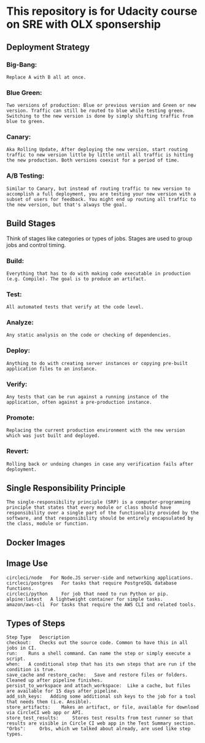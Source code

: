 # This repository is for Udacity course on SRE with OLX sponsership


## Deployment Strategy 	
### Big-Bang:
    Replace A with B all at once.
### Blue Green:
    Two versions of production: Blue or previous version and Green or new version. Traffic can still be routed to blue while testing green. Switching to the new version is done by simply shifting traffic from blue to green.
### Canary:
    Aka Rolling Update, After deploying the new version, start routing traffic to new version little by little until all traffic is hitting the new production. Both versions coexist for a period of time.
### A/B Testing:
 	Similar to Canary, but instead of routing traffic to new version to accomplish a full deployment, you are testing your new version with a subset of users for feedback. You might end up routing all traffic to the new version, but that's always the goal.

## Build Stages

Think of stages like categories or types of jobs. Stages are used to group jobs and control timing.

### Build:
 	Everything that has to do with making code executable in production (e.g. Compile). The goal is to produce an artifact.
### Test:
 	All automated tests that verify at the code level.
### Analyze:
 	Any static analysis on the code or checking of dependencies.
### Deploy:
 	Anything to do with creating server instances or copying pre-built application files to an instance.
### Verify:
 	Any tests that can be run against a running instance of the application, often against a pre-production instance.
### Promote:
 	Replacing the current production environment with the new version which was just built and deployed.
### Revert:
 	Rolling back or undoing changes in case any verification fails after deployment.

## Single Responsibility Principle

    The single-responsibility principle (SRP) is a computer-programming principle that states that every module or class should have responsibility over a single part of the functionality provided by the software, and that responsibility should be entirely encapsulated by the class, module or function.


## Docker Images

## Image 		Use
	circleci/node 	For Node.JS server-side and networking applications.
	circleci/postgres 	For tasks that require PostgreSQL database functions.
	circleci/python 	For job that need to run Python or pip.
	alpine:latest 	A lightweight container for simple tasks.
	amazon/aws-cli 	For tasks that require the AWS CLI and related tools.

## Types of Steps

	Step Type 	Description
	checkout: 	Checks out the source code. Common to have this in all jobs in CI.
	run: 	Runs a shell command. Can name the step or simply execute a script.
	when: 	A conditional step that has its own steps that are run if the condition is true.
	save_cache and restore_cache: 	Save and restore files or folders. Cleaned up after pipeline finishes.
	persist_to_workspace and attach_workspace: 	Like a cache, but files are available for 15 days after pipeline.
	add_ssh_keys: 	Adding some additional ssh keys to the job for a tool that needs them (i.e. Ansible).
	store_artifacts: 	Makes an artifact, or file, available for download via CircleCI web app or API.
	store_test_results: 	Stores test results from test runner so that results are visible in Circle CI web app in the Test Summary section.
	"Orbs": 	Orbs, which we talked about already, are used like step types.